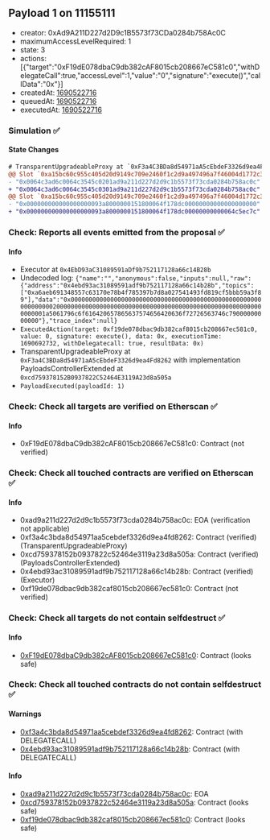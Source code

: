 ## Payload 1 on 11155111

- creator: 0xAd9A211D227d2D9c1B5573f73CDa0284b758Ac0C
- maximumAccessLevelRequired: 1
- state: 3
- actions: [{"target":"0xF19dE078dbaC9db382cAF8015cb208667eC581c0","withDelegateCall":true,"accessLevel":1,"value":"0","signature":"execute()","callData":"0x"}]
- createdAt: [1690522716](https://sepolia.etherscan.io/tx/0xe3422350bb80445e7fdedfd6d0df82a91a90a6cc093c9bbf72572da866671b2d)
- queuedAt: [1690522716](https://sepolia.etherscan.io/tx/0xaf893c9e9da42c826cb77bda671650123c32c3e74f36dd87f515867937312c36)
- executedAt: [1690522716](https://sepolia.etherscan.io/tx/0x23746790362a8f52d6b9a11375a5c16e92b4519c67e0016830a1030fb4ca74b9)

### Simulation :white_check_mark:

#### State Changes

```diff
# TransparentUpgradeableProxy at `0xF3a4C3BDa8d54971aA5cEbdeF3326d9ea4Fd8262` with implementation PayloadsControllerExtended at `0xcd759378152B0937822C52464E3119A23d8a505a`
@@ Slot `0xa15bc60c955c405d20d9149c709e2460f1c2d9a497496a7f46004d1772c3054c` @@
- "0x0064c3ad6c0064c3545c0201ad9a211d227d2d9c1b5573f73cda0284b758ac0c"
+ "0x0064c3ad6c0064c3545c0301ad9a211d227d2d9c1b5573f73cda0284b758ac0c"
@@ Slot `0xa15bc60c955c405d20d9149c709e2460f1c2d9a497496a7f46004d1772c3054d` @@
- "0x000000000000000000093a8000000151800064f178dc00000000000000000000"
+ "0x000000000000000000093a8000000151800064f178dc00000000000064c5ec7c"
```
### Check: Reports all events emitted from the proposal :white_check_mark:

#### Info

- Executor at `0x4EbD93aC31089591aDf9b752117128a66c14B28b`
- Undecoded log: `{"name":"","anonymous":false,"inputs":null,"raw":{"address":"0x4ebd93ac31089591adf9b752117128a66c14b28b","topics":["0xa6aeb691348557c63170e78b4f785397b7d8a027541493fd819cf5bbb59a3f89"],"data":"0x0000000000000000000000000000000000000000000000000000000000000020000000000000000000000000000000000000000000000000000000000000001a5061796c6f616420657865637574656420636f72726563746c79000000000000"},"trace_index":null}`
- `ExecutedAction(target: 0xf19de078dbac9db382caf8015cb208667ec581c0, value: 0, signature: execute(), data: 0x, executionTime: 1690692732, withDelegatecall: true, resultData: 0x)`
- TransparentUpgradeableProxy at `0xF3a4C3BDa8d54971aA5cEbdeF3326d9ea4Fd8262` with implementation PayloadsControllerExtended at `0xcd759378152B0937822C52464E3119A23d8a505a`
- `PayloadExecuted(payloadId: 1)`

### Check: Check all targets are verified on Etherscan :white_check_mark:

#### Info

- 0xF19dE078dbaC9db382cAF8015cb208667eC581c0: Contract (not verified)

### Check: Check all touched contracts are verified on Etherscan :white_check_mark:

#### Info

- 0xad9a211d227d2d9c1b5573f73cda0284b758ac0c: EOA (verification not applicable)
- 0xf3a4c3bda8d54971aa5cebdef3326d9ea4fd8262: Contract (verified) (TransparentUpgradeableProxy)
- 0xcd759378152b0937822c52464e3119a23d8a505a: Contract (verified) (PayloadsControllerExtended)
- 0x4ebd93ac31089591adf9b752117128a66c14b28b: Contract (verified) (Executor)
- 0xf19de078dbac9db382caf8015cb208667ec581c0: Contract (not verified)

### Check: Check all targets do not contain selfdestruct :white_check_mark:

#### Info

- [0xF19dE078dbaC9db382cAF8015cb208667eC581c0](https://sepolia.etherscan.io/address/0xF19dE078dbaC9db382cAF8015cb208667eC581c0): Contract (looks safe)

### Check: Check all touched contracts do not contain selfdestruct :white_check_mark:

#### Warnings

- [0xf3a4c3bda8d54971aa5cebdef3326d9ea4fd8262](https://sepolia.etherscan.io/address/0xf3a4c3bda8d54971aa5cebdef3326d9ea4fd8262): Contract (with DELEGATECALL)
- [0x4ebd93ac31089591adf9b752117128a66c14b28b](https://sepolia.etherscan.io/address/0x4ebd93ac31089591adf9b752117128a66c14b28b): Contract (with DELEGATECALL)

#### Info

- [0xad9a211d227d2d9c1b5573f73cda0284b758ac0c](https://sepolia.etherscan.io/address/0xad9a211d227d2d9c1b5573f73cda0284b758ac0c): EOA
- [0xcd759378152b0937822c52464e3119a23d8a505a](https://sepolia.etherscan.io/address/0xcd759378152b0937822c52464e3119a23d8a505a): Contract (looks safe)
- [0xf19de078dbac9db382caf8015cb208667ec581c0](https://sepolia.etherscan.io/address/0xf19de078dbac9db382caf8015cb208667ec581c0): Contract (looks safe)

